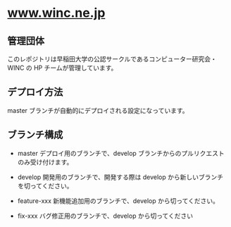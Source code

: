 # www.winc.ne.jp

## 管理団体

このレポジトリは早稲田大学の公認サークルであるコンピューター研究会・WINC の HP チームが管理しています。

## デプロイ方法

master ブランチが自動的にデプロイされる設定になっています。

## ブランチ構成

- master
  デプロイ用のブランチで、develop ブランチからのプルリクエストのみ受け付けます。

- develop
  開発用のブランチで、開発する際は develop から新しいブランチを切ってください。

- feature-xxx
  新機能追加用のブランチで、develop から切ってください。

- fix-xxx
  バグ修正用のブランチで、develop から切ってください
